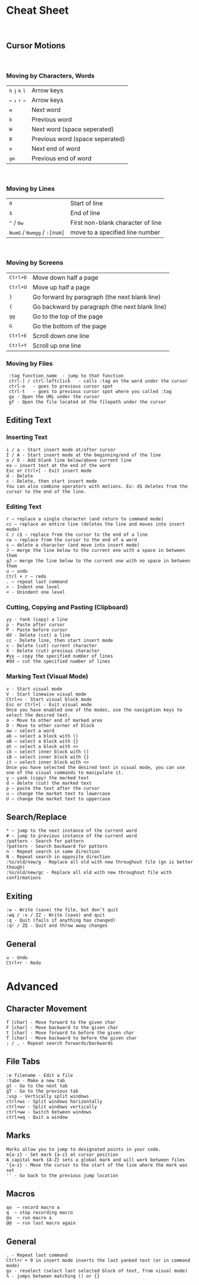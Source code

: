 # Cheat Sheet
<br>

## Cursor Motions
<br>

### Moving by Characters, Words

|||
|-|-|
<kbd>h</kbd> <kbd>j</kbd> <kbd>k</kbd> <kbd>l</kbd> | Arrow keys
<kbd>←</kbd> <kbd>↓</kbd> <kbd>↑</kbd> <kbd>→</kbd> | Arrow keys
<kbd>w</kbd>                                        | Next word
<kbd>b</kbd>                                        | Previous word
<kbd>W</kbd>                                        | Next word (space seperated)
<kbd>B</kbd>                                        | Previous word (space seperated)
<kbd>e</kbd>                                        | Next end of word
<kbd>ge</kbd>                                       | Previous end of word

<br>

### Moving by Lines

|||
|-|-|
<kbd>0</kbd> | Start of line
<kbd>$</kbd> | End of line
<kbd>^</kbd> / <kbd>0w</kbd> | First non-blank character of line
<kbd>Num</kbd><kbd>G</kbd> / <kbd>Num</kbd><kbd>gg</kbd> / `:[num]` | move to a specified line number

<br>

### Moving by Screens

|||
|-|-|
 <kbd>Ctrl+D</kbd> |  Move down half a page
 <kbd>Ctrl+U</kbd> |  Move up half a page
 <kbd>}</kbd> |  Go forward by paragraph (the next blank line)
 <kbd>{</kbd> |  Go backward by paragraph (the next blank line)
 <kbd>gg</kbd> |  Go to the top of the page
 <kbd>G</kbd> |  Go the bottom of the page
 <kbd>Ctrl+E</kbd> |  Scroll down one line
 <kbd>Ctrl+Y</kbd> |  Scroll up one line

### Moving by Files
     :tag function_name  - jump to that function
     ctrl-] / ctrl-leftclick   - calls :tag on the word under the cursor
     ctrl-o   - goes to previous cursor spot
     ctrl-t   - goes to previous cursor spot where you called :tag
     gx - Open the URL under the cursor
     gf - Open the file located at the filepath under the cursor


## Editing Text
### Inserting Text
    i / a - Start insert mode at/after cursor
    I / A - Start insert mode at the beginning/end of the line
    o / O - Add blank line below/above current line
    ea – insert text at the end of the word
    Esc or Ctrl+[ - Exit insert mode
    d - Delete
    c - Delete, then start insert mode
    You can also combine operators with motions. Ex: d$ deletes from the cursor to the end of the line.

### Editing Text

    r – replace a single character (and return to command mode)
    cc – replace an entire line (deletes the line and moves into insert mode)
    C / c$ – replace from the cursor to the end of a line
    cw – replace from the cursor to the end of a word
    s – delete a character (and move into insert mode)
    J – merge the line below to the current one with a space in between them
    gJ – merge the line below to the current one with no space in between them
    u – undo
    Ctrl + r – redo
    . – repeat last command
    > - Indent one level
    < - Unindent one level
    
### Cutting, Copying and Pasting (Clipboard)

    yy - Yank (copy) a line
    p - Paste after cursor
    P - Paste before cursor
    dd - Delete (cut) a line
    cc - Delete line, then start insert mode
    x - Delete (cut) current character
    X - Delete (cut) previous character
    #yy – copy the specified number of lines
    #dd – cut the specified number of lines
    
### Marking Text (Visual Mode)

    v - Start visual mode
    V - Start linewise visual mode
    Ctrl+v - Start visual block mode
    Esc or Ctrl+[ - Exit visual mode
    Once you have enabled one of the modes, use the navigation keys to select the desired text.
    o - Move to other end of marked area
    O - Move to other corner of block
    aw – select a word
    ab – select a block with ()
    aB – select a block with {}
    at – select a block with <>
    ib – select inner block with ()
    iB – select inner block with {}
    it – select inner block with <>
    Once you have selected the desired text in visual mode, you can use one of the visual commands to manipulate it.
    y – yank (copy) the marked text
    d – delete (cut) the marked text
    p – paste the text after the cursor
    u – change the market text to lowercase
    U – change the market text to uppercase


## Search/Replace

    * – jump to the next instance of the current word
    # – jump to previous instance of the current word
    /pattern - Search for pattern
    ?pattern - Search backward for pattern
    n - Repeat search in same direction
    N - Repeat search in opposite direction
    :%s/old/new/g - Replace all old with new throughout file (gn is better though)
    :%s/old/new/gc - Replace all old with new throughout file with confirmations

## Exiting

    :w - Write (save) the file, but don’t quit
    :wq / :x / ZZ - Write (save) and quit
    :q - Quit (fails if anything has changed)
    :q! / ZQ - Quit and throw away changes


## General

    u - Undo
    Ctrl+r - Redo

# Advanced


## Character Movement

    f [char] - Move forward to the given char
    F [char] - Move backward to the given char
    t [char] - Move forward to before the given char
    T [char] - Move backward to before the given char
    ; / , - Repeat search forwards/backwards


## File Tabs

    :e filename - Edit a file
    :tabe - Make a new tab
    gt - Go to the next tab
    gT - Go to the previous tab
    :vsp - Vertically split windows
    ctrl+ws - Split windows horizontally
    ctrl+wv - Split windows vertically
    ctrl+ww - Switch between windows
    ctrl+wq - Quit a window

## Marks

    Marks allow you to jump to designated points in your code.
    m{a-z} - Set mark {a-z} at cursor position
    A capital mark {A-Z} sets a global mark and will work between files
    '{a-z} - Move the cursor to the start of the line where the mark was set
    '' - Go back to the previous jump location

## Macros

    qa  – record macro a
    q  – stop recording macro
    @a  – run macro a
    @@  – run last macro again

## General

    . - Repeat last command
    Ctrl+r + 0 in insert mode inserts the last yanked text (or in command mode)
    gv - reselect (select last selected block of text, from visual mode)
    % - jumps between matching () or {}
